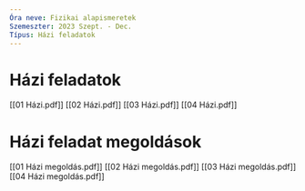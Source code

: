 ```yaml
---
Óra neve: Fizikai alapismeretek
Szemeszter: 2023 Szept. - Dec.
Típus: Házi feladatok
---
```

# Házi feladatok
[[01 Házi.pdf]]
[[02 Házi.pdf]]
[[03 Házi.pdf]]
[[04 Házi.pdf]]
# Házi feladat megoldások
[[01 Házi megoldás.pdf]]
[[02 Házi megoldás.pdf]]
[[03 Házi megoldás.pdf]]
[[04 Házi megoldás.pdf]]